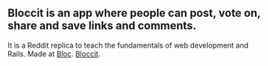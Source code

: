 ## Bloccit is an app where people can post, vote on, share and save links and comments.

It is a Reddit replica to teach the fundamentals of web development and Rails.
 Made at [Bloc](http://bloc.io).
[Bloccit](https://still-cove-80237.herokuapp.com/).
